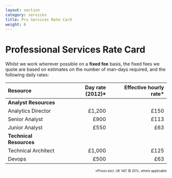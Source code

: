 ```yaml
---
layout: section
category: services
title: Pro Services Rate Card
weight: 6
---
```


# Professional Services Rate Card

Whilst we work wherever possible on a **fixed fee** basis, the fixed fees we quote are based on estimates on the number of man-days required, and the following daily rates:

| Resource                | Day rate (2012)\*| Effective hourly rate\*|
|:------------------------|-----------------:|-----------------------:|
| **Analyst Resources**   |                  |                        |
| Analytics Director      | £1,200           | £150                   |
| Senior Analyst          | £900             | £113                   |
| Junior Analyst          | £550             | £63                    |
| **Technical Resources** |                  |                        |
| Technical Architect     | £1,000           | £125                   |
| Devops                  | £500             | £63                    |

<p style="font-size:10px;text-align:right">*Prices excl. UK VAT @ 20%, where applicable</p>